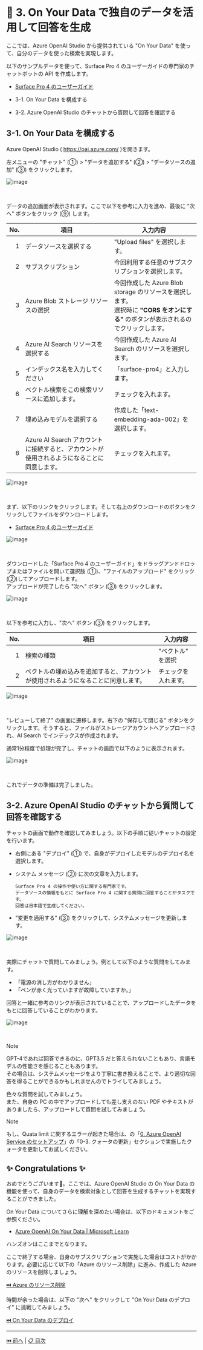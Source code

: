 # 🧪 3. On Your Data で独自のデータを活用して回答を生成

ここでは、Azure OpenAI Studio から提供されている "On Your Data" を使って、自分のデータを使った検索を実現します。

以下のサンプルデータを使って、Surface Pro 4 のユーザーガイドの専門家のチャットボットの API を作成します。

- [Surface Pro 4 のユーザーガイド](../sample-data/on-your-data/surface-pro-4-user-guide_ja-jp.pdf)

- 3-1. On Your Data を構成する
- 3-2. Azure OpenAI Studio のチャットから質問して回答を確認する

## 3-1. On Your Data を構成する

Azure OpenAI Studio ( <https://oai.azure.com/> )を開きます。

左メニューの "チャット" (①) > "データを追加する" (②) > "データソースの追加" (③) をクリックします。

![image](./images/3-1-1.png)

<br>

データの追加画面が表示されます。ここで以下を参考に入力を進め、最後に "次へ" ボタンをクリック (⑨) します。

No. | 項目 | 入力内容
---: | --- | ---
1 | データソースを選択する | "Upload files" を選択します。
2 | サブスクリプション | 今回利用する任意のサブスクリプションを選択します。
3 | Azure Blob ストレージ リソースの選択 | 今回作成した Azure Blob storage のリソースを選択します。<br>選択時に **"CORS をオンにする"** のボタンが表示されるのでクリックします。
4 | Azure AI Search リソースを選択する | 今回作成した Azure AI Search のリソースを選択します。
5 | インデックス名を入力してください | 「surface-pro4」と入力します。
6 | ベクトル検索をこの検索リソースに追加します。 | チェックを入れます。
7 | 埋め込みモデルを選択する | 作成した「text-embedding-ada-002」を選択します。
8 | Azure AI Search アカウントに接続すると、アカウントが使用されるようになることに同意します。 | チェックを入れます。

![image](./images/3-1-2.png)

<br>

まず、以下のリンクをクリックします。そして右上のダウンロードのボタンをクリックしてファイルをダウンロードします。

- [Surface Pro 4 のユーザーガイド](../sample-data/on-your-data/surface-pro-4-user-guide_ja-jp.pdf)

![image](./images/3-1-3.png)

<br>

ダウンロードした「Surface Pro 4 のユーザーガイド」をドラッグアンドドロップまたはファイルを開いて選択肢 (①)、"ファイルのアップロード" をクリック (②)してアップロードします。  
アップロードが完了したら "次へ" ボタン (③) をクリックします。

![image](./images/3-1-4.png)

<br>

以下を参考に入力し、"次へ" ボタン (③) をクリックします。

No. | 項目 | 入力内容
---: | --- | ---
1 | 検索の種類 | "ベクトル" を選択
2 | ベクトルの埋め込みを追加すると、アカウントが使用されるようになることに同意します。 | チェックを入れます。

![image](./images/3-1-5.png)

<br>

"レビューして終了" の画面に遷移します。右下の "保存して閉じる" ボタンをクリックします。そうすると、ファイルがストレージアカウントへアップロードされ、AI Search でインデックスが作成されます。

通常1分程度で処理が完了し、チャットの画面で以下のように表示されます。

![image](./images/3-1-6.png)

<br>

これでデータの準備は完了しました。

## 3-2. Azure OpenAI Studio のチャットから質問して回答を確認する

チャットの画面で動作を確認してみましょう。以下の手順に従いチャットの設定を行います。

- 右側にある "デプロイ" (①) で、自身がデプロイしたモデルのデプロイ名を選択します。
- システム メッセージ (②) に次の文章を入力します。

  ```
  Surface Pro 4 の操作や使い方に関する専門家です。
  データソースの情報をもとに Surface Pro 4 に関する質問に回答することがタスクです。
  回答は日本語で生成してください。
  ```

- "変更を適用する" (③) をクリックして、システムメッセージを更新します。

![image](./images/3-1-7.png)

<br>

実際にチャットで質問してみましょう。例として以下のような質問をしてみます。

- 「電源の消し方がわかりません」
- 「ペンが赤く光っていますが故障していますか。」

回答と一緒に参考のリンクが表示されていることで、アップロードしたデータをもとに回答していることがわかります。

![image](./images/3-1-8.png)

<br>

> [!NOTE]
> GPT-4であれば回答できるのに、GPT3.5 だと答えられないこともあり、言語モデルの性能さを感じることもあります。  
> その場合は、システムメッセージをより丁寧に書き換えることで、より適切な回答を得ることができるかもしれませんのでトライしてみましょう。

色々な質問を試してみましょう。  
また、自身の PC の中でアップロードしても差し支えのない PDF やテキストがありましたら、アップロードして質問を試してみましょう。

> [!NOTE]
> もし、Quata limit に関するエラーが起きた場合は、の「[0. Azure OpenAI Service のセットアップ](./setup-azure-openai.md)」の「0-3. クォータの更新」セクションで実施したクォータを更新してお試しください。

## ✨ Congratulations ✨

おめでとうございます🎉。ここでは、Azure OpenAI Studio の On Your Data の機能を使って、自身のデータを検索対象として回答を生成するチャットを実現することができました。

On Your Data についてさらに理解を深めたい場合は、以下のドキュメントをご参照ください。

- [Azure OpenAI On Your Data | Microsoft Learn](https://learn.microsoft.com/ja-jp/azure/ai-services/openai/concepts/use-your-data?tabs=ai-search)

ハンズオンはここまでとなります。

ここで終了する場合、自身のサブスクリプションで実施した場合はコストがかかります。必要に応じて以下の「Azure のリソース削除」に進み、作成した Azure のリソースを削除しましょう。

[⏭️ Azure のリソース削除](./remove-azure-resources.md)

時間が余った場合は、以下の "次へ" をクリックして "On Your Data のデプロイ" に挑戦してみましょう。

[⏭️ On Your Data のデプロイ](./deploy-webapp.md)

---

[⏮️ 前へ](./setup-storage-account.md) | [📋 目次](../../README.md)
